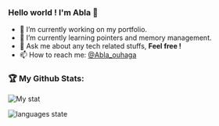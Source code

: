 ### Hello world ! I'm Abla 👋

- 🔭 I’m currently working on my portfolio.
- 🌱 I’m currently learning pointers and memory management.
- 💬 Ask me about any tech related stuffs, **Feel free !**
- 📫 How to reach me: [@Abla_ouhaga](https://www.linkedin.com/in/abla-ouhaga-74aa59188/)

### 🏆 My Github Stats:
![My stat](https://github-readme-stats.vercel.app/api?username=Abla-ouh&&show_icons=true&title_color=DAF7A6&icon_color=FFCD10&text_color=FFE8C0&bg_color=17202A)

![languages state](https://readme-stats-cfgj2cxdy.vercel.app/api/top-langs/?username=Abla-ouh&hide=php&theme=tokyonight)
